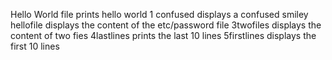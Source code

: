 Hello World file prints hello world
1 confused displays a confused smiley
hellofile displays the content of the etc/password file
3twofiles displays the content of two fies
4lastlines prints the last 10 lines
5firstlines displays the first 10 lines
